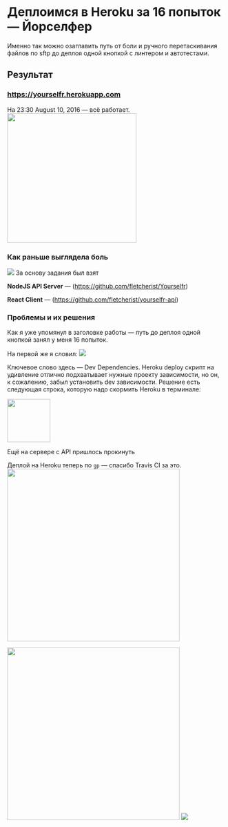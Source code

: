 # Деплоимся в Heroku за 16 попыток — Йорселфер
Именно так можно озаглавить путь от боли и ручного перетаскивания файлов по sftp до деплоя одной кнопкой с линтером и автотестами.

## Результат
### https://yourselfr.herokuapp.com
На 23:30 August 10, 2016 — всё работает.
<img src='https://pp.vk.me/c636119/v636119043/1c55d/ERFZaxjKvpE.jpg' width='300'/>

### Как раньше выглядела боль
<img src='https://pp.vk.me/c636119/v636119043/1c50c/PU3kWs3KsG8.jpg' />
За основу задания был взят 

**NodeJS API Server** — (https://github.com/fletcherist/Yourselfr)

**React Client** — (https://github.com/fletcherist/yourselfr-api)


### Проблемы и их решения
Как я уже упомянул в заголовке работы — путь до деплоя одной кнопкой занял у меня 16 попыток.

На первой же я словил:
<img src='https://pp.vk.me/c636119/v636119043/1c54c/wOqlIotthdE.jpg' />

Ключевое слово здесь — Dev Dependencies. Heroku deploy скрипт на удивление отлично подхватывает нужные проекту зависимости, но он, к сожалению, забыл установить dev зависимости. Решение есть следующая строка, которую надо скормить Heroku в терминале:

<img src='https://pp.vk.me/c636119/v636119043/1c566/bY51-vi95qE.jpg' height=100/>

Ещё на сервере с API пришлось прокинуть 

Деплой на Heroku теперь по `gp` — спасибо Travis CI за это.
<img src='https://pp.vk.me/c636119/v636119043/1c542/yBa86hSu-WA.jpg' width='400'/>

<img src='https://pp.vk.me/c636119/v636119043/1c538/Ltcu2-kh8cM.jpg' width='400'/>

<img src='https://pp.vk.me/c636119/v636119043/1c516/sa7hozXbQwc.jpg' />